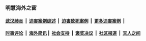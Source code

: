 
### 明慧海外之窗

####  [武汉肺炎](indexes/365.md?t=04011200) &nbsp;|&nbsp;  [迫害案例综述](indexes/328.md?t=04011200) &nbsp;|&nbsp; [迫害致死案例](indexes/277.md?t=04011200)  &nbsp;|&nbsp; [更多迫害案例](indexes/81.md?t=04011200)  &nbsp;|&nbsp; 
####  [时事评论](indexes/19.md?t=04011200) &nbsp;|&nbsp; [海外简讯](indexes/245.md?t=04011200)&nbsp;|&nbsp;  [社会支持](indexes/140.md?t=04011200) &nbsp;|&nbsp; [褒奖决议](indexes/282.md?t=04011200) &nbsp;|&nbsp; [社区报道](indexes/91.md?t=04011200)  &nbsp;|&nbsp; [天人之间](indexes/78.md?t=04011200) 


